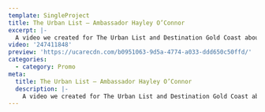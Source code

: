 ```yaml
---
template: SingleProject
title: The Urban List – Ambassador Hayley O’Connor
excerpt: |-
  A video we created for The Urban List and Destination Gold Coast about the super talented artist Hayley O’Connor. This video highlights a day in a life of Hayley O’Connor on the Gold Coast. Capturing Hayley’s morning walks in Burleigh Heads, finding inspiration from beautiful surf spots, local cafes and boutiques.
video: '247411848'
preview: 'https://ucarecdn.com/b0951063-9d5a-4774-a033-ddd650c50ffd/'
categories:
  - category: Promo
meta:
  title: The Urban List – Ambassador Hayley O’Connor
  description: |-
    A video we created for The Urban List and Destination Gold Coast about the super talented artist Hayley O’Connor. This video highlights a day in a life of Hayley O’Connor on the Gold Coast. Capturing Hayley’s morning walks in Burleigh Heads, finding inspiration from beautiful surf spots, local cafes and boutiques.
---
```

